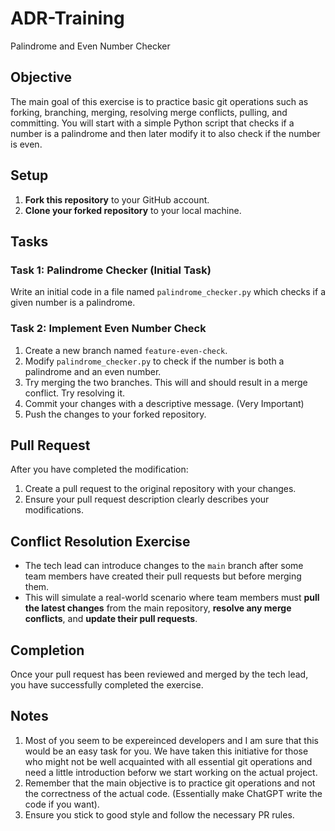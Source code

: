 # ADR-Training
Palindrome and Even Number Checker

## Objective
The main goal of this exercise is to practice basic git operations such as forking, branching, merging, resolving merge conflicts, pulling, and committing. You will start with a simple Python script that checks if a number is a palindrome and then later modify it to also check if the number is even.

## Setup
1. **Fork this repository** to your GitHub account.
2. **Clone your forked repository** to your local machine.

## Tasks
### Task 1: Palindrome Checker (Initial Task)
Write an initial code in a file named `palindrome_checker.py` which checks if a given number is a palindrome.

### Task 2: Implement Even Number Check
1. Create a new branch named `feature-even-check`.
2. Modify `palindrome_checker.py` to check if the number is both a palindrome and an even number.
3. Try merging the two branches. This will and should result in a merge conflict. Try resolving it.
4. Commit your changes with a descriptive message. (Very Important)
5. Push the changes to your forked repository.

## Pull Request
After you have completed the modification:
1. Create a pull request to the original repository with your changes.
2. Ensure your pull request description clearly describes your modifications.

## Conflict Resolution Exercise
- The tech lead can introduce changes to the `main` branch after some team members have created their pull requests but before merging them.
- This will simulate a real-world scenario where team members must **pull the latest changes** from the main repository, **resolve any merge conflicts**, and **update their pull requests**.

## Completion
Once your pull request has been reviewed and merged by the tech lead, you have successfully completed the exercise.

## Notes
1. Most of you seem to be expereinced developers and I am sure that this would be an easy task for you. We have taken this initiative for those who might not be well acquainted with all essential git operations and need a little introduction beforw we start working on the actual project.
2. Remember that the main objective is to practice git operations and not the correctness of the actual code. (Essentially make ChatGPT write the code if you want).
3. Ensure you stick to good style and follow the necessary PR rules.
